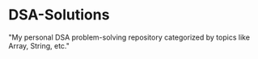 # DSA-Solutions
"My personal DSA problem-solving repository categorized by topics like Array, String, etc."
